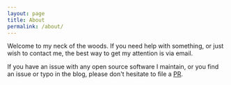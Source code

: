 ```yaml
---
layout: page
title: About
permalink: /about/
---
```


Welcome to my neck of the woods. If you need help with something, or just wish
to contact me, the best way to get my attention is via email.

If you have an issue with any open source software I maintain, or you find an
issue or typo in the blog, please don't hesitate to file a [PR](https://github.com/nrdxp/nrdxp.github.io).
